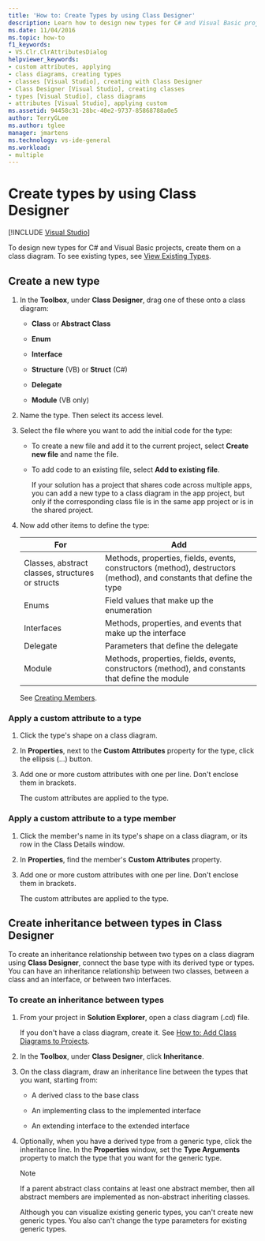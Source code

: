 ```yaml
---
title: 'How to: Create Types by using Class Designer'
description: Learn how to design new types for C# and Visual Basic projects by creating them on a class diagram.
ms.date: 11/04/2016
ms.topic: how-to
f1_keywords:
- VS.Clr.ClrAttributesDialog
helpviewer_keywords:
- custom attributes, applying
- class diagrams, creating types
- classes [Visual Studio], creating with Class Designer
- Class Designer [Visual Studio], creating classes
- types [Visual Studio], class diagrams
- attributes [Visual Studio], applying custom
ms.assetid: 94458c31-28bc-40e2-9737-85868788a0e5
author: TerryGLee
ms.author: tglee
manager: jmartens
ms.technology: vs-ide-general
ms.workload:
- multiple
---
```

# Create types by using Class Designer

 [!INCLUDE [Visual Studio](~/includes/applies-to-version/vs-windows-only.md)]

To design new types for C# and Visual Basic projects, create them on a class diagram. To see existing types, see [View Existing Types](how-to-view-existing-types.md).

## <a name="CreateType"></a> Create a new type

1. In the **Toolbox**, under **Class Designer**, drag one of these onto a class diagram:

    - **Class** or **Abstract Class**

    - **Enum**

    - **Interface**

    - **Structure** (VB) or **Struct** (C#)

    - **Delegate**

    - **Module** (VB only)

1. Name the type. Then select its access level.

1. Select the file where you want to add the initial code for the type:

    - To create a new file and add it to the current project, select **Create new file** and name the file.

    - To add code to an existing file, select **Add to existing file**.

         If your solution has a project that shares code across multiple apps, you can add a new type to a class diagram in the app project, but only if the corresponding class file is in the same app project or is in the shared project.

1. Now add other items to define the type:

    |**For**|**Add**|
    |-|-|
    |Classes, abstract classes, structures or structs|Methods, properties, fields, events, constructors (method), destructors (method), and constants that define the type|
    |Enums|Field values that make up the enumeration|
    |Interfaces|Methods, properties, and events that make up the interface|
    |Delegate|Parameters that define the delegate|
    |Module|Methods, properties, fields, events, constructors (method), and constants that define the module|

     See [Creating Members](creating-and-configuring-type-members.md#create-members).

### <a name="CustAttributeType"></a> Apply a custom attribute to a type

1. Click the type's shape on a class diagram.

1. In **Properties**, next to the **Custom Attributes** property for the type, click the ellipsis (...) button.

1. Add one or more custom attributes with one per line. Don't enclose them in brackets.

   The custom attributes are applied to the type.

### <a name="CustAttributeMember"></a> Apply a custom attribute to a type member

1. Click the member's name in its type's shape on a class diagram, or its row in the Class Details window.

1. In **Properties**, find the member's **Custom Attributes** property.

1. Add one or more custom attributes with one per line. Don't enclose them in brackets.

   The custom attributes are applied to the type.

## Create inheritance between types in Class Designer

To create an inheritance relationship between two types on a class diagram using **Class Designer**, connect the base type with its derived type or types. You can have an inheritance relationship between two classes, between a class and an interface, or between two interfaces.

### To create an inheritance between types

1. From your project in **Solution Explorer**, open a class diagram (.cd) file.

     If you don't have a class diagram, create it. See [How to: Add Class Diagrams to Projects](how-to-add-class-diagrams-to-projects.md).

1. In the **Toolbox**, under **Class Designer**, click **Inheritance**.

1. On the class diagram, draw an inheritance line between the types that you want, starting from:

    - A derived class to the base class

    - An implementing class to the implemented interface

    - An extending interface to the extended interface

1. Optionally, when you have a derived type from a generic type, click the inheritance line. In the **Properties** window, set the **Type Arguments** property to match the type that you want for the generic type.

    > [!NOTE]
    > If a parent abstract class contains at least one abstract member, then all abstract members are implemented as non-abstract inheriting classes.
    >
    >  Although you can visualize existing generic types, you can't create new generic types. You also can't change the type parameters for existing generic types.